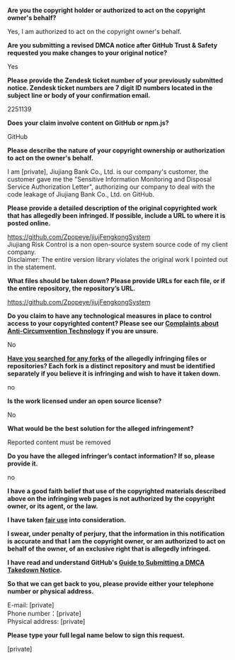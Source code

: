 **Are you the copyright holder or authorized to act on the copyright owner's behalf?**

Yes, I am authorized to act on the copyright owner's behalf.

**Are you submitting a revised DMCA notice after GitHub Trust & Safety requested you make changes to your original notice?**

Yes

**Please provide the Zendesk ticket number of your previously submitted notice. Zendesk ticket numbers are 7 digit ID numbers located in the subject line or body of your confirmation email.**

2251139

**Does your claim involve content on GitHub or npm.js?**

GitHub

**Please describe the nature of your copyright ownership or authorization to act on the owner's behalf.**

I am [private], Jiujiang Bank Co., Ltd. is our company's customer, the customer gave me the "Sensitive Information Monitoring and Disposal Service Authorization Letter", authorizing our company to deal with the code leakage of Jiujiang Bank Co., Ltd. on GitHub.

**Please provide a detailed description of the original copyrighted work that has allegedly been infringed. If possible, include a URL to where it is posted online.**

https://github.com/Zpopeye/jiujFengkongSystem  
Jiujiang Risk Control is a non open-source system source code of my client company.  
Disclaimer: The entire version library violates the original work I pointed out in the statement.

**What files should be taken down? Please provide URLs for each file, or if the entire repository, the repository’s URL.**

https://github.com/Zpopeye/jiujFengkongSystem

**Do you claim to have any technological measures in place to control access to your copyrighted content? Please see our <a href="https://docs.github.com/articles/guide-to-submitting-a-dmca-takedown-notice#complaints-about-anti-circumvention-technology">Complaints about Anti-Circumvention Technology</a> if you are unsure.**

No

**<a href="https://docs.github.com/articles/dmca-takedown-policy#b-what-about-forks-or-whats-a-fork">Have you searched for any forks</a> of the allegedly infringing files or repositories? Each fork is a distinct repository and must be identified separately if you believe it is infringing and wish to have it taken down.**

no

**Is the work licensed under an open source license?**

No

**What would be the best solution for the alleged infringement?**

Reported content must be removed

**Do you have the alleged infringer’s contact information? If so, please provide it.**

no

**I have a good faith belief that use of the copyrighted materials described above on the infringing web pages is not authorized by the copyright owner, or its agent, or the law.**

**I have taken <a href="https://www.lumendatabase.org/topics/22">fair use</a> into consideration.**

**I swear, under penalty of perjury, that the information in this notification is accurate and that I am the copyright owner, or am authorized to act on behalf of the owner, of an exclusive right that is allegedly infringed.**

**I have read and understand GitHub's <a href="https://docs.github.com/articles/guide-to-submitting-a-dmca-takedown-notice/">Guide to Submitting a DMCA Takedown Notice</a>.**

**So that we can get back to you, please provide either your telephone number or physical address.**

E-mail: [private]  
Phone number：[private]  
Physical address: [private]  

**Please type your full legal name below to sign this request.**

[private]  
